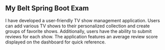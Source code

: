   <h2>My Belt Spring Boot Exam  </h2>

  <p>I have developed a user-friendly TV show management application. Users can add various TV shows to their personalized collection and create groups of favorite shows. Additionally, users have the ability to submit reviews for each show. The application features an average review score displayed on the dashboard for quick reference. </p>
